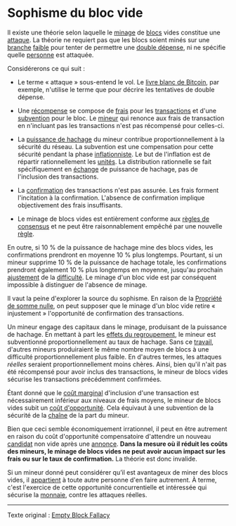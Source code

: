 Sophisme du bloc vide
=====================

Il existe une théorie selon laquelle le [minage](ch101-glossary.md#mine) de [blocs](ch101-glossary.md#bloc) vides constitue une [attaque](ch101-glossary.md#attaque). La théorie ne requiert pas que les blocs soient minés sur une [branche](ch101-glossary.md#branche) [faible](ch101-glossary.md#faible) pour tenter de permettre une [double dépense](ch101-glossary.md#double-dépense), ni ne spécifie quelle [personne](ch101-glossary.md#personne) est attaquée.

Considérerons ce qui suit :

* Le terme « attaque » sous-entend le vol. Le [livre blanc de Bitcoin](https://bitcoin.org/bitcoin.pdf), par exemple, n'utilise le terme que pour décrire les tentatives de double dépense.

* Une [récompense](ch101-glossary.md#récompense) se compose de [frais](ch101-glossary.md#frais) pour les [transactions](ch101-glossary.md#transaction) et d'une [subvention](ch101-glossary.md#subvention) pour le bloc. Le [mineur](ch101-glossary.md#mineur) qui renonce aux frais de transaction en n'incluant pas les transactions n'est pas récompensé pour celles-ci.

* La [puissance de hachage](ch101-glossary.md#puissance-de-hachage) du mineur contribue proportionnellement à la sécurité du réseau. La subvention est une compensation pour cette sécurité pendant la phase [inflationniste](ch101-glossary.md#inflation). Le but de l'inflation est de répartir rationnellement les [unités](ch101-glossary.md#unité). La distribution rationnelle se fait spécifiquement en [échange](ch101-glossary.md#échange) de puissance de hachage, pas de l'inclusion des transactions.

* La [confirmation](ch101-glossary.md#confirmation) des transactions n'est pas assurée. Les frais forment l'incitation à la confirmation. L'absence de confirmation implique objectivement des frais insuffisants.

* Le minage de blocs vides est entièrement conforme aux [règles de consensus](ch101-glossary.md#règles-de-consensus) et ne peut être raisonnablement empêché par une nouvelle [règle](ch101-glossary.md#règle).

En outre, si 10 % de la puissance de hachage mine des blocs vides, les confirmations prendront en moyenne 10 % plus longtemps. Pourtant, si un mineur supprime 10 % de la puissance de hachage totale, les confirmations prendront également 10 % plus longtemps en moyenne, jusqu'au prochain [ajustement](ch101-glossary.md#ajustement) de la [difficulté](ch101-glossary.md#difficulté). Le minage d'un bloc vide est par conséquent impossible à distinguer de l'absence de minage.

Il vaut la peine d'explorer la source du sophisme. En raison de la [Propriété de somme nulle](ch032-zero-sum-property.md), on peut supposer que le minage d'un bloc vide retire « injustement » l'opportunité de confirmation des transactions.

Un mineur engage des capitaux dans le minage, produisant de la puissance de hachage. En mettant à part les [effets du regroupement](ch039-pooling-pressure-risk.md), le mineur est subventionné proportionnellement au taux de hachage. Sans ce [travail](ch101-glossary.md#travail), d'autres mineurs produiraient le même nombre moyen de blocs à une difficulté proportionnellement plus faible. En d'autres termes, les attaques *réelles* seraient proportionnellement moins chères. Ainsi, bien qu'il n'ait pas été récompensé pour avoir inclus des transactions, le mineur de blocs vides sécurise les transactions précédemment confirmées.

Étant donné que le [coût marginal](https://fr.wikipedia.org/wiki/Co%C3%BBt_marginal) d'inclusion d'une transaction est nécessairement inférieur aux niveaux de frais moyens, le mineur de blocs vides subit un [coût d'opportunité](https://fr.wikipedia.org/wiki/Co%C3%BBt_d%27opportunit%C3%A9). Cela équivaut à une subvention de la sécurité de la [chaîne](ch101-glossary.md#chaîne) de la part du mineur.

Bien que ceci semble économiquement irrationnel, il peut en être autrement en raison du coût d'opportunité compensatoire d'attendre un nouveau [candidat](ch101-glossary.md#candidat) non vide après une [annonce](ch101-glossary.md#annonce). **Dans la mesure où il réduit les coûts des mineurs, le minage de blocs vides ne peut avoir aucun impact sur les frais ou sur le taux de confirmation.** La théorie est donc invalide.

Si un mineur donné peut considérer qu’il est avantageux de miner des blocs vides, il [appartient](ch101-glossary.md#pouvoir) à toute autre personne d'en faire autrement. À terme, c'est l'exercice de cette opportunité concurrentielle et intéressée qui sécurise la [monnaie](ch101-glossary.md#monnaie), contre les attaques réelles.

---

Texte original : [Empty Block Fallacy](https://github.com/libbitcoin/libbitcoin-system/wiki/Empty-Block-Fallacy)